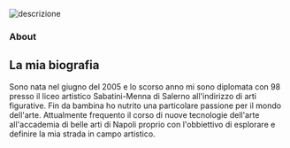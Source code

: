 
![descrizione](cartella/foto.png)
### About 
## La mia biografia
Sono nata nel giugno del 2005 e lo scorso anno mi sono diplomata con 98 presso il liceo artistico Sabatini-Menna di Salerno all'indirizzo di arti figurative. Fin da bambina ho nutrito una particolare passione per il mondo dell'arte. Attualmente frequento il corso di nuove tecnologie dell'arte all'accademia di belle arti di Napoli proprio con l'obbiettivo di esplorare e definire la mia strada in campo artistico. 
